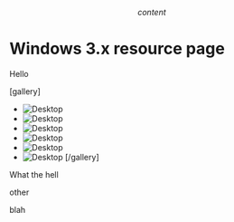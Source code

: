 $$ content $$

# Windows 3.x resource page

Hello

[gallery]

- ![Desktop](/pages/windows311/ericwin3.jpg)
- ![Desktop](/pages/windows311/ericwi32.jpg)
- ![Desktop](/pages/windows311/ericwi33.jpg)
- ![Desktop](/pages/windows311/ericwi34.jpg)
- ![Desktop](/pages/windows311/ericwi35.jpg)
- ![Desktop](/pages/windows311/ericwi36.jpg)
  [/gallery]

What the hell

other

blah
